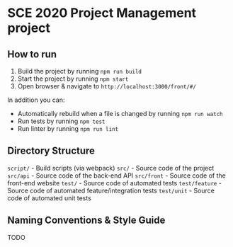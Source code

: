 # SCE 2020 Project Management project

## How to run

1. Build the project by running `npm run build`
2. Start the project by running `npm start`
3. Open browser & navigate to `http://localhost:3000/front/#/`

In addition you can:

* Automatically rebuild when a file is changed by running `npm run watch`
* Run tests by running `npm test`
* Run linter by running `npm run lint`

## Directory Structure

`script/` - Build scripts (via webpack)
`src/` - Source code of the project
`src/api` - Source code of the back-end API
`src/front` - Source code of the front-end website
`test/` - Source code of automated tests
`test/feature` - Source code of automated feature/integration tests
`test/unit` - Source code of automated unit tests

## Naming Conventions & Style Guide

TODO
